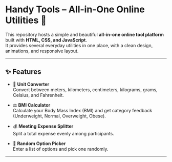 # Handy Tools – All-in-One Online Utilities 🚀

This repository hosts a simple and beautiful **all-in-one online tool platform** built with **HTML, CSS, and JavaScript**.  
It provides several everyday utilities in one place, with a clean design, animations, and responsive layout.

---

## ✨ Features

- 🔄 **Unit Converter**  
  Convert between meters, kilometers, centimeters, kilograms, grams, Celsius, and Fahrenheit.

- ⚖️ **BMI Calculator**  
  Calculate your Body Mass Index (BMI) and get category feedback (Underweight, Normal, Overweight, Obese).

- 💰 **Meeting Expense Splitter**  
  Split a total expense evenly among participants.

- 🎲 **Random Option Picker**  
  Enter a list of options and pick one randomly.

---


